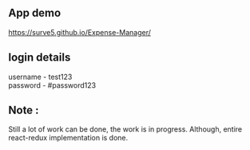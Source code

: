 ## App demo

https://surve5.github.io/Expense-Manager/

## login details

username - test123  
password - #password123

## Note :

Still a lot of work can be done, the work is in progress. Although, entire react-redux implementation is done.
